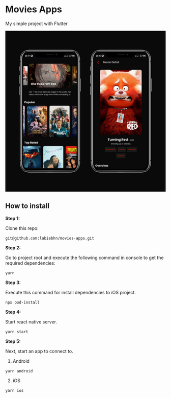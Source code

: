 # Movies Apps

My simple project with Flutter
<!-- TODO: replace by a video intro -->

![Movies Apps Prototype](screenshots/1.png)

## How to install

**Step 1:**

Clone this repo:

```
git@github.com:labiebhn/movies-apps.git
```

**Step 2:**

Go to project root and execute the following command in console to get the required dependencies: 

```
yarn
```

**Step 3:**

Execute this command for install dependencies to iOS project.

```
npx pod-install
```

**Step 4:**

Start react native server.

```
yarn start
```


**Step 5:**

Next, start an app to connect to.

1. Android

```
yarn android
```

2. iOS

```
yarn ios
```